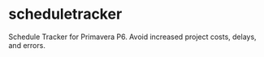 # scheduletracker
Schedule Tracker for Primavera P6. Avoid increased project costs, delays, and errors.
